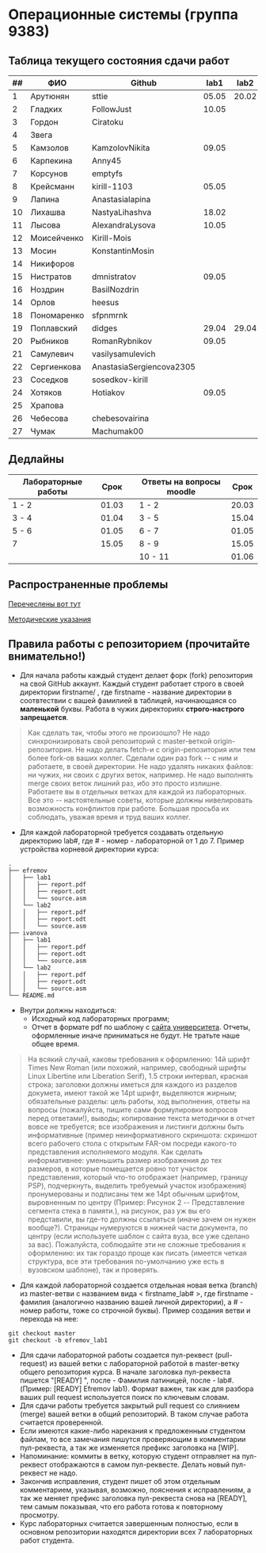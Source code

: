 # Операционные системы (группа 9383)

## Таблица текущего состояния сдачи работ

| ##   | ФИО          | Github                   | lab1  | lab2  | lab3  | lab4  | lab5  | lab6  | lab7  |
| ---- | ------------ | ------------------------ | ----- | ----- | ----- | ----- | ----- | ----- | ----- |
| 1    | Арутюнян     | sttie                    | 05.05 | 20.02 | 05.05 |       | 05.05 |       |       |
| 2    | Гладких      | FollowJust               | 10.05 |       |       |       |       |       |       |
| 3    | Гордон       | Ciratoku                 |       |       |       |       |       |       |       |
| 4    | Звега        |                          |       |       |       |       |       |       |       |
| 5    | Камзолов     | KamzolovNikita           | 09.05 |       |       |       |       |       |       |
| 6    | Карпекина    | Anny45                   |       |       |       |       |       |       |       |
| 7    | Корсунов     | emptyfs                  |       |       |       |       |       |       |       |
| 8    | Крейсманн    | kirill-1103              | 05.05 |       |       |       |       |       |       |
| 9    | Лапина       | Anastasialapina          |       |       |       |       |       |       |       |
| 10   | Лихашва      | NastyaLihashva           | 18.02 |       |       |       |       |       |       |
| 11   | Лысова       | AlexandraLysova          | 10.05 |       |       |       |       |       |       |
| 12   | Моисейченко  | Kirill-Mois              |       |       |       |       |       |       |       |
| 13   | Мосин        | KonstantinMosin          |       |       |       |       |       |       |       |
| 14   | Никифоров    |                          |       |       |       |       |       |       |       |
| 15   | Нистратов    | dmnistratov              | 09.05 |       |       |       |       |       |       |
| 16   | Ноздрин      | BasilNozdrin             |       |       |       |       |       |       |       |
| 14   | Орлов        | heesus                   |       |       |       |       |       |       |       |
| 18   | Пономаренко  | sfpnmrnk                 |       |       |       |       |       |       |       |
| 19   | Поплавский   | didges                   | 29.04 | 29.04 | 29.04 | 29.04 | 29.04 | 06.05 | 07.05 |
| 20   | Рыбников     | RomanRybnikov            | 09.05 |       |       |       |       |       |       |
| 21   | Самулевич    | vasilysamulevich         |       |       |       |       |       |       |       |
| 22   | Сергиенкова  | AnastasiaSergiencova2305 |       |       |       |       |       |       |       |
| 23   | Соседков     | sosedkov-kirill          |       |       |       |       |       |       |       |
| 24   | Хотяков      | Hotiakov                 | 09.05 |       |       |       |       |       |       |
| 25   | Храпова      |                          |       |       |       |       |       |       |       |
| 26   | Чебесова     | chebesovairina           |       |       |       |       |       |       |       |
| 27   | Чумак        | Machumak00               |       |       |       |       |       |       |       |


## Дедлайны

| Лабораторные работы | Срок  | | Ответы на вопросы moodle | Срок  |
| ------------------- | ----- |-| ------------------------ | ----- |
|       1 - 2         | 01.03 | |          1 - 2           | 20.03 |
|       3 - 4         | 01.04 | |          3 - 5           | 15.04 |
|       5 - 6         | 01.05 | |          6 - 7           | 01.05 |
|         7           | 15.05 | |          8 - 9           | 15.05 |
|                     |       | |         10 - 11          | 01.06 |

## Распространенные проблемы

[Перечеслены вот тут](./FAQ.md)

[Методические указания](./os_labs_guide.pdf)

## Правила работы с репозиторием (прочитайте внимательно!)

 - Для начала работы каждый студент делает форк (fork) репозитория на свой GitHub аккаунт.
Каждый студент работает строго в своей директории firstname/ , где firstname - название директории в соотвтествии с вашей фамилией в таблицей, начинающаяся со **маленькой** буквы. Работа в чужих директориях **строго-настрого запрещается**.

> Как сделать так, чтобы этого не произошло? Не надо синхронизировать свой репозиторий с master-веткой origin-репозитория. Не надо делать fetch-и с origin-репозитория или тем более fork-ов ваших коллег. Сделали один раз fork -- с ним и работаете, в своей директории. Не надо удалять никаких файлов: ни чужих, ни своих с других веток, например. Не надо выполнять merge своих веток лишний раз, ибо это просто излишне. Работаете вы в отдельных ветках для каждой из лабораторных. Все это -- настоятельные советы, которые должны нивелировать возможность конфликтов при работе. Большая просьба их соблюдать, уважая время и труд ваших коллег.

- Для каждой лабораторной требуется создавать отдельную директорию lab#, где # - номер - лабораторной от 1 до 7. Пример устройства корневой директории курса:

```
.
├── efremov
│   ├── lab1
│   │   ├── report.pdf
│   │   ├── report.odt
│   │   └── source.asm
│   └── lab2
│   │   ├── report.pdf
│   │   ├── report.odt
│   │   └── source.asm
├── ivanova
│   ├── lab1
│   │   ├── report.pdf
│   │   ├── report.odt
│   │   └── source.asm
│   └── lab2
│   │   ├── report.pdf
│   │   ├── report.odt
│   │   └── source.asm
└── README.md
```

- Внутри должны находиться:
    - Исходный код лабораторных программ;
    - Отчет в формате pdf по шаблону с [сайта университета](https://etu.ru/ru/studentam/dokumenty-dlya-ucheby/). Отчеты, оформленные иначе приниматься не будут. Не тратьте наше общее время.

> На всякий случай, каковы требования к оформлению: 14й шрифт Times New Roman (или похожий, например, свободный шрифты Linux Libertine или Liberation Serif), 1.5 строки интервал, красная строка; заголовки должны иметься для каждого из разделов докумета, имеют такой же 14pt шрифт, выделяются жирным; обязательные разделы: цель работы, ход выполнения, ответы на вопросы (пожалуйста, пишите сами формулировки вопросов перед ответами!), выводы; копирование текста методички в отчет вовсе не требуется; все изображения и листинги должны быть информативные (пример неинформативного скриншота: скриншот всего рабочего стола с открытым FAR-ом посреди какого-то представления исполняемого модуля. Как сделать информативнее: уменьшить размер изображения до тех размеров, в которые помещается ровно тот участок представления, который что-то отображает (например, границу PSP), подчеркнуть, выделить требуемый участок изображения) пронумерованы и подписаны тем же 14pt обычным шрифтом, выровненным по центру (Пример: Рисунок 2 -- Представление сегмента стека в памяти.), на рисунок, раз уж вы его представили, вы где-то должны ссылаться (иначе зачем он нужен вообще?). Страницы нумеруются в нижней части документа, по центру (если используете шаблон с сайта вуза, все уже сделано за вас). Пожалуйста, соблюдайте эти не сложные требования к оформлению: их так гораздо проще как писать (имеется четкая структура, все эти требования по-умолчанию уже есть в вузовском шаблоне), так и проверять.

- Для каждой лабораторной создается отдельная новая ветка (branch) из master-ветви с названием вида < firstname_lab# >, где firstname - фамилия (аналогично названию вашей личной директории), а # - номер работы, тоже со строчной буквы). Пример создания ветви и перехода на нее:
```
git checkout master
git checkout -b efremov_lab1
```
- Для сдачи лабораторной работы создается пул-реквест (pull-request) из вашей ветки с лабораторной работой в master-ветку общего репозитория курса. В начале заголовка пул-реквеста пишется "[READY] ", после - Фамилия латиницей, после - lab#. (Пример: [READY] Efremov lab1). Формат важен, так как для разбора ваших pull request используется поиск по ключевым словам.
- Для сдачи работы требуется закрытый pull request со слиянием (merge) вашей ветки в общий репозиторий. В таком случае работа считается проверенной.
- Если имеются какие-либо нарекания к предложенным студентом файлам, то все замечания пишутся проверяющим в комментарии пул-реквеста, а так же изменяется префикс заголовка на [WIP].
- Напоминание: коммиты в ветку, которую студент отправляет на пул-реквест отображаются в самом пул-реквесте. Делать новый пул-реквест не надо.
- Закончив исправления, студент пишет об этом отдельным комментарием, указывая, возможно, пояснения к исправлениям, а так же меняет префикс заголовка пул-реквеста снова на [READY], тем самым показывая, что его работа готова к повторному просмотру.
- Курс лабораторных считается завершенным полностью, если в основном репозитории находятся директории всех 7 лабораторных работ студента.
